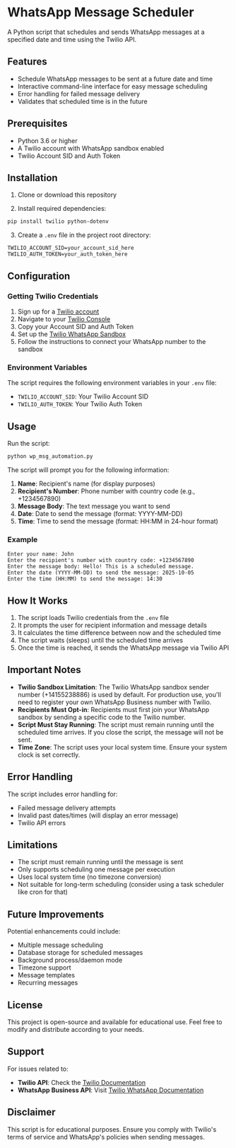 # WhatsApp Message Scheduler

A Python script that schedules and sends WhatsApp messages at a specified date and time using the Twilio API.

## Features

- Schedule WhatsApp messages to be sent at a future date and time
- Interactive command-line interface for easy message scheduling
- Error handling for failed message delivery
- Validates that scheduled time is in the future

## Prerequisites

- Python 3.6 or higher
- A Twilio account with WhatsApp sandbox enabled
- Twilio Account SID and Auth Token

## Installation

1. Clone or download this repository

2. Install required dependencies:
```bash
pip install twilio python-dotenv
```

3. Create a `.env` file in the project root directory:
```env
TWILIO_ACCOUNT_SID=your_account_sid_here
TWILIO_AUTH_TOKEN=your_auth_token_here
```

## Configuration

### Getting Twilio Credentials

1. Sign up for a [Twilio account](https://www.twilio.com/try-twilio)
2. Navigate to your [Twilio Console](https://console.twilio.com/)
3. Copy your Account SID and Auth Token
4. Set up the [Twilio WhatsApp Sandbox](https://www.twilio.com/console/sms/whatsapp/sandbox)
5. Follow the instructions to connect your WhatsApp number to the sandbox

### Environment Variables

The script requires the following environment variables in your `.env` file:

- `TWILIO_ACCOUNT_SID`: Your Twilio Account SID
- `TWILIO_AUTH_TOKEN`: Your Twilio Auth Token

## Usage

Run the script:
```bash
python wp_msg_automation.py
```

The script will prompt you for the following information:

1. **Name**: Recipient's name (for display purposes)
2. **Recipient's Number**: Phone number with country code (e.g., +1234567890)
3. **Message Body**: The text message you want to send
4. **Date**: Date to send the message (format: YYYY-MM-DD)
5. **Time**: Time to send the message (format: HH:MM in 24-hour format)

### Example

```
Enter your name: John
Enter the recipient's number with country code: +1234567890
Enter the message body: Hello! This is a scheduled message.
Enter the date (YYYY-MM-DD) to send the message: 2025-10-05
Enter the time (HH:MM) to send the message: 14:30
```

## How It Works

1. The script loads Twilio credentials from the `.env` file
2. It prompts the user for recipient information and message details
3. It calculates the time difference between now and the scheduled time
4. The script waits (sleeps) until the scheduled time arrives
5. Once the time is reached, it sends the WhatsApp message via Twilio API

## Important Notes

- **Twilio Sandbox Limitation**: The Twilio WhatsApp sandbox sender number (+14155238886) is used by default. For production use, you'll need to register your own WhatsApp Business number with Twilio.
- **Recipients Must Opt-in**: Recipients must first join your WhatsApp sandbox by sending a specific code to the Twilio number.
- **Script Must Stay Running**: The script must remain running until the scheduled time arrives. If you close the script, the message will not be sent.
- **Time Zone**: The script uses your local system time. Ensure your system clock is set correctly.

## Error Handling

The script includes error handling for:
- Failed message delivery attempts
- Invalid past dates/times (will display an error message)
- Twilio API errors

## Limitations

- The script must remain running until the message is sent
- Only supports scheduling one message per execution
- Uses local system time (no timezone conversion)
- Not suitable for long-term scheduling (consider using a task scheduler like cron for that)

## Future Improvements

Potential enhancements could include:
- Multiple message scheduling
- Database storage for scheduled messages
- Background process/daemon mode
- Timezone support
- Message templates
- Recurring messages

## License

This project is open-source and available for educational use. Feel free to modify and distribute according to your needs.

## Support

For issues related to:
- **Twilio API**: Check the [Twilio Documentation](https://www.twilio.com/docs)
- **WhatsApp Business API**: Visit [Twilio WhatsApp Documentation](https://www.twilio.com/docs/whatsapp)

## Disclaimer

This script is for educational purposes. Ensure you comply with Twilio's terms of service and WhatsApp's policies when sending messages.
